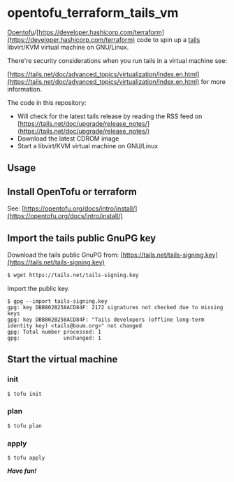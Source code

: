 # opentofu_terraform_tails_vm

[Opentofu](https://opentofu.org/)/[https://developer.hashicorp.com/terraform](https://developer.hashicorp.com/terraform)
code to spin up a [tails](https://tails.net/) libvirt/KVM virtual machine on GNU/Linux. 

There're security considerations when you run tails in a virtual machine see:

[https://tails.net/doc/advanced_topics/virtualization/index.en.html](https://tails.net/doc/advanced_topics/virtualization/index.en.html) for more information.

The code in this repository:

* Will check for the latest tails release by reading the RSS feed on
[https://tails.net/doc/upgrade/release_notes/](https://tails.net/doc/upgrade/release_notes/)
* Download the latest CDROM image
* Start a libvirt/KVM virtual machine on GNU/Linux

## Usage

## Install OpenTofu or terraform

See: [https://opentofu.org/docs/intro/install/](https://opentofu.org/docs/intro/install/)

## Import the tails public GnuPG key

Download the tails public GnuPG from: [https://tails.net/tails-signing.key](https://tails.net/tails-signing.key)

```bash
$ wget https://tails.net/tails-signing.key
```

Import the public key.

```
$ gpg --import tails-signing.key
gpg: key DBB802B258ACD84F: 2172 signatures not checked due to missing keys
gpg: key DBB802B258ACD84F: "Tails developers (offline long-term identity key) <tails@boum.org>" not changed
gpg: Total number processed: 1
gpg:              unchanged: 1
```

## Start the virtual machine

### init

```
$ tofu init
```

### plan

```
$ tofu plan
```

### apply

```
$ tofu apply
```

***Have fun!***
